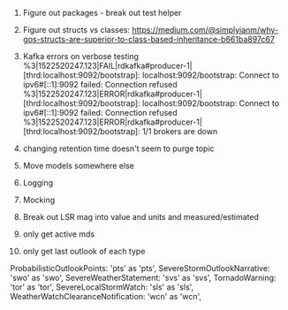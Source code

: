 1. Figure out packages - break out test helper
2. Figure out structs vs classes: https://medium.com/@simplyianm/why-gos-structs-are-superior-to-class-based-inheritance-b661ba897c67
3. Kafka errors on verbose testing
%3|1522520247.123|FAIL|rdkafka#producer-1| [thrd:localhost:9092/bootstrap]: localhost:9092/bootstrap: Connect to ipv6#[::1]:9092 failed: Connection refused
%3|1522520247.123|ERROR|rdkafka#producer-1| [thrd:localhost:9092/bootstrap]: localhost:9092/bootstrap: Connect to ipv6#[::1]:9092 failed: Connection refused
%3|1522520247.123|ERROR|rdkafka#producer-1| [thrd:localhost:9092/bootstrap]: 1/1 brokers are down
4. changing retention time doesn't seem to purge topic
5. Move models somewhere else
6. Logging
7. Mocking

1. Break out LSR mag into value and units and measured/estimated
2. only get active mds
3. only get last outlook of each type


ProbabilisticOutlookPoints: 'pts' as 'pts',
  SevereStormOutlookNarrative: 'swo' as 'swo',
  SevereWeatherStatement: 'svs' as 'svs',
  TornadoWarning: 'tor' as 'tor',
  SevereLocalStormWatch: 'sls' as 'sls',
  WeatherWatchClearanceNotification: 'wcn' as 'wcn',